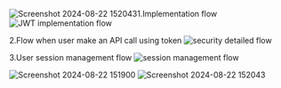 ![Screenshot 2024-08-22 152043](https://github.com/user-attachments/assets/61853b30-5b49-40f8-b50c-5647eed78607)1.Implementation flow
![JWT implementation flow](https://github.com/user-attachments/assets/de865f8b-2c01-462a-bc81-72b4bc7c55cc)

2.Flow when user make an API call using token
![security detailed flow](https://github.com/user-attachments/assets/59659336-df25-42e8-b54d-160dfc596359)

3.User session management flow
![session management flow](https://github.com/user-attachments/assets/25835e46-710e-45e4-a285-9c2c12fc5477)

![Screenshot 2024-08-22 151900](https://github.com/user-attachments/assets/9f1740d0-0a60-4cdd-b9fc-4e77718f01f5)
![Screenshot 2024-08-22 152043](https://github.com/user-attachments/assets/67910dcc-495c-4a5c-820c-191771dd3155)
